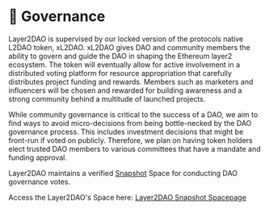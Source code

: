 # 📜 Governance

Layer2DAO is supervised by our locked version of the protocols native L2DAO token, xL2DAO. xL2DAO gives DAO and community members the ability to govern and guide the DAO in shaping the Ethereum layer2 ecosystem. The token will eventually allow for active involvement in a distributed voting platform for resource appropriation that carefully distributes project funding and rewards. Members such as marketers and influencers will be chosen and rewarded for building awareness and a strong community behind a multitude of launched projects.

While community governance is critical to the success of a DAO, we aim to find ways to avoid micro-decisions from being bottle-necked by the DAO governance process. This includes investment decisions that might be front-run if voted on publicly. Therefore, we plan on having token holders elect trusted DAO members to various committees that have a mandate and funding approval.



Layer2DAO maintains a verified [Snapshot](https://snapshot.org) Space for conducting DAO governance votes.

Access the Layer2DAO's Space here: [Layer2DAO Snapshot Spacepage](https://snapshot.org/#/layer2dao.org)

